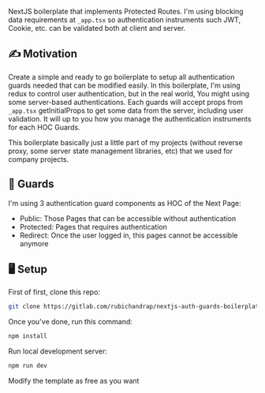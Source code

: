 NextJS boilerplate that implements Protected Routes. I'm using blocking data requirements at `_app.tsx` so authentication instruments such JWT, Cookie, etc. can be validated both at client and server.

## ✍️ Motivation

Create a simple and ready to go boilerplate to setup all authentication guards needed that can be modified easily. In this boilerplate, I'm using redux to control user authentication, but in the real world, You might using some server-based authentications. Each guards will accept props from `_app.tsx` getInitialProps to get some data from the server, including user validation. It will up to you how you manage the authentication instruments for each HOC Guards.

This boilerplate basically just a little part of my projects (without reverse proxy, some server state management libraries, etc) that we used for company projects.

## 🔐 Guards

I'm using 3 authentication guard components as HOC of the Next Page:

- Public: Those Pages that can be accessible without authentication
- Protected: Pages that requires authentication
- Redirect: Once the user logged in, this pages cannot be accessible anymore

## 🖥️ Setup

First of first, clone this repo:

```bash
git clone https://gitlab.com/rubichandrap/nextjs-auth-guards-boilerplate
```

Once you've done, run this command:

```bash
npm install
```

Run local development server:

```bash
npm run dev
```

Modify the template as free as you want
